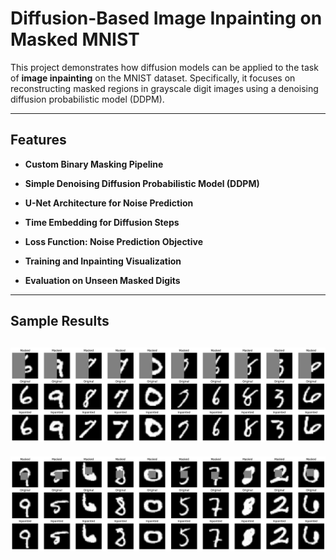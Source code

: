 # Diffusion-Based Image Inpainting on Masked MNIST

This project demonstrates how diffusion models can be applied to the task of **image inpainting** on the MNIST dataset. Specifically, it focuses on reconstructing masked regions in grayscale digit images using a denoising diffusion probabilistic model (DDPM).

---

## Features

- **Custom Binary Masking Pipeline**  

- **Simple Denoising Diffusion Probabilistic Model (DDPM)**  
  
- **U-Net Architecture for Noise Prediction**  

- **Time Embedding for Diffusion Steps**  

- **Loss Function: Noise Prediction Objective**  

- **Training and Inpainting Visualization**  

- **Evaluation on Unseen Masked Digits**  

---

## Sample Results
![](samples/output.png)
---
![](samples/output_2.png)


